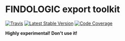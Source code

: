 # FINDOLOGIC export toolkit

[![Travis](https://img.shields.io/travis/findologic/libflexport.svg)](https://travis-ci.org/findologic/libflexport)
[![Latest Stable Version](https://poser.pugx.org/findologic/libflexport/v/stable)](https://packagist.org/packages/findologic/libflexport)
[![Code Coverage](https://codeclimate.com/github/findologic/libflexport.svg)](https://codeclimate.com/github/findologic/libflexport)

**Highly experimental! Don't use it!**
